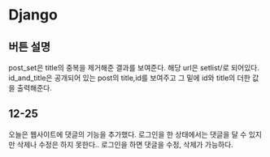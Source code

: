 # Django
## 버튼 설명
post_set은 title의 중복을 제거해준 결과를 보여준다. 해당 url은 setlist/로 되어있다.
id_and_title은 공개되어 있는 post의 title,id를 보여주고 그 밑에 id와 title의 더한 값을 출력해준다.

## 12-25
오늘은 웹사이트에 댓글의 기능을 추가했다. 로그인을 한 상태에서는 댓글을 달 수 있지만 삭제나 수정은 하지 못한다..
로그인을 하면 댓글을 수정, 삭제가 가능하다.